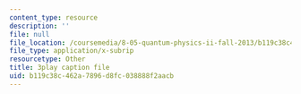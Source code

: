 ```yaml
---
content_type: resource
description: ''
file: null
file_location: /coursemedia/8-05-quantum-physics-ii-fall-2013/b119c38c462a7896d8fc038888f2aacb_WFQ-UcH4jMM.srt
file_type: application/x-subrip
resourcetype: Other
title: 3play caption file
uid: b119c38c-462a-7896-d8fc-038888f2aacb
---
```


